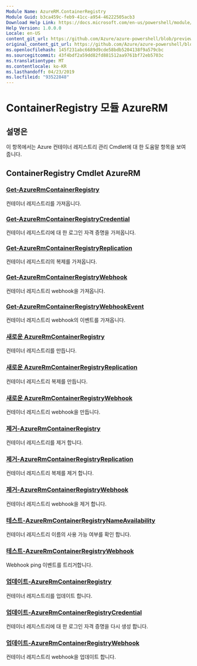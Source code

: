 ```yaml
---
Module Name: AzureRM.ContainerRegistry
Module Guid: b3ca459c-feb9-41cc-a954-46222505acb3
Download Help Link: https://docs.microsoft.com/en-us/powershell/module/azurerm.containerregistry
Help Version: 1.0.0.0
Locale: en-US
content_git_url: https://github.com/Azure/azure-powershell/blob/preview/src/ResourceManager/ContainerRegistry/Commands.ContainerRegistry/help/AzureRM.ContainerRegistry.md
original_content_git_url: https://github.com/Azure/azure-powershell/blob/preview/src/ResourceManager/ContainerRegistry/Commands.ContainerRegistry/help/AzureRM.ContainerRegistry.md
ms.openlocfilehash: 145f231abc6689d9cde58bdb5204138f9a579cbc
ms.sourcegitcommit: 43f4bdf2a59dd82fd881512aa9761bf72eb5703c
ms.translationtype: MT
ms.contentlocale: ko-KR
ms.lasthandoff: 04/23/2019
ms.locfileid: "93522848"
---
```

# ContainerRegistry 모듈 AzureRM
## 설명은
이 항목에서는 Azure 컨테이너 레지스트리 관리 Cmdlet에 대 한 도움말 항목을 보여 줍니다.

## ContainerRegistry Cmdlet AzureRM
### [Get-AzureRmContainerRegistry](Get-AzureRmContainerRegistry.md)
컨테이너 레지스트리를 가져옵니다.

### [Get-AzureRmContainerRegistryCredential](Get-AzureRmContainerRegistryCredential.md)
컨테이너 레지스트리에 대 한 로그인 자격 증명을 가져옵니다.

### [Get-AzureRmContainerRegistryReplication](Get-AzureRmContainerRegistryReplication.md)
컨테이너 레지스트리의 복제를 가져옵니다.

### [Get-AzureRmContainerRegistryWebhook](Get-AzureRmContainerRegistryWebhook.md)
컨테이너 레지스트리 webhook을 가져옵니다.

### [Get-AzureRmContainerRegistryWebhookEvent](Get-AzureRmContainerRegistryWebhookEvent.md)
컨테이너 레지스트리 webhook의 이벤트를 가져옵니다.

### [새로운 AzureRmContainerRegistry](New-AzureRmContainerRegistry.md)
컨테이너 레지스트리를 만듭니다.

### [새로운 AzureRmContainerRegistryReplication](New-AzureRmContainerRegistryReplication.md)
컨테이너 레지스트리 복제를 만듭니다.

### [새로운 AzureRmContainerRegistryWebhook](New-AzureRmContainerRegistryWebhook.md)
컨테이너 레지스트리 webhook을 만듭니다.

### [제거-AzureRmContainerRegistry](Remove-AzureRmContainerRegistry.md)
컨테이너 레지스트리를 제거 합니다.

### [제거-AzureRmContainerRegistryReplication](Remove-AzureRmContainerRegistryReplication.md)
컨테이너 레지스트리 복제를 제거 합니다.

### [제거-AzureRmContainerRegistryWebhook](Remove-AzureRmContainerRegistryWebhook.md)
컨테이너 레지스트리 webhook을 제거 합니다.

### [테스트-AzureRmContainerRegistryNameAvailability](Test-AzureRmContainerRegistryNameAvailability.md)
컨테이너 레지스트리 이름의 사용 가능 여부를 확인 합니다.

### [테스트-AzureRmContainerRegistryWebhook](Test-AzureRmContainerRegistryWebhook.md)
Webhook ping 이벤트를 트리거합니다.

### [업데이트-AzureRmContainerRegistry](Update-AzureRmContainerRegistry.md)
컨테이너 레지스트리를 업데이트 합니다.

### [업데이트-AzureRmContainerRegistryCredential](Update-AzureRmContainerRegistryCredential.md)
컨테이너 레지스트리에 대 한 로그인 자격 증명을 다시 생성 합니다.

### [업데이트-AzureRmContainerRegistryWebhook](Update-AzureRmContainerRegistryWebhook.md)
컨테이너 레지스트리 webhook을 업데이트 합니다.

